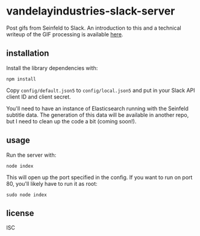 # vandelayindustries-slack-server

Post gifs from Seinfeld to Slack. An introduction to this and a technical writeup of the GIF processing is available [here](https://medium.com/@bertrandom/unfundable-slack-bots-9369a75fdd).

## installation

Install the library dependencies with:

`npm install`

Copy `config/default.json5` to `config/local.json5` and put in your Slack API client ID and client secret.

You'll need to have an instance of Elasticsearch running with the Seinfeld subtitle data. The generation of this data will be available in another repo, but I need to clean up the code a bit (coming soon!).

## usage

Run the server with:

`node index`

This will open up the port specified in the config. If you want to run on port 80, you'll likely have to run it as root:

`sudo node index`

## license

ISC